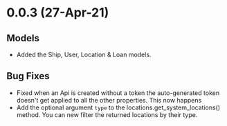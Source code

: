 # 0.0.3 (27-Apr-21)

## Models
- Added the Ship, User, Location & Loan models. 

## Bug Fixes
- Fixed when an Api is created without a token the auto-generated token doesn't get applied to all the other properties. This now happens
- Add the optional argument `type` to the locations.get_system_locations() method. You can new filter the returned locations by their type. 
